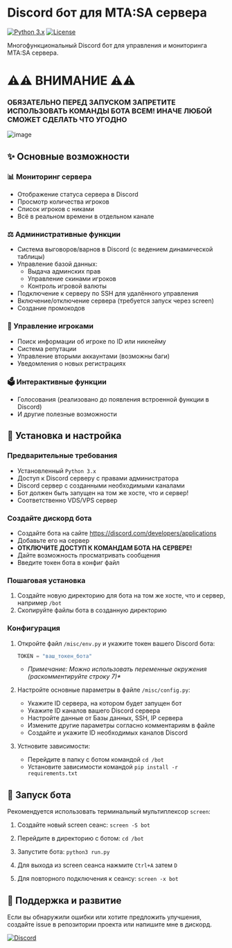 # Discord бот для MTA:SA сервера

[![Python 3.x](https://img.shields.io/badge/Python-3.x-blue.svg)](https://python.org)
[![License](https://img.shields.io/badge/License-MIT-green.svg)]()

Многофункциональный Discord бот для управления и мониторинга MTA:SA сервера.

# ⚠️⚠️ ВНИМАНИЕ ⚠️⚠️
### ОБЯЗАТЕЛЬНО ПЕРЕД ЗАПУСКОМ ЗАПРЕТИТЕ ИСПОЛЬЗОВАТЬ КОМАНДЫ БОТА ВСЕМ! ИНАЧЕ ЛЮБОЙ СМОЖЕТ СДЕЛАТЬ ЧТО УГОДНО
![image](https://github.com/user-attachments/assets/faa589db-4956-4e97-9140-b5129fd48dcd)


## ✨ Основные возможности

### 📊 Мониторинг сервера
- Отображение статуса сервера в Discord
- Просмотр количества игроков
- Список игроков с никами
- Всё в реальном времени в отдельном канале

### ⚖️ Административные функции
- Система выговоров/варнов в Discord (с ведением динамической таблицы)
- Управление базой данных:
  - Выдача админских прав
  - Управление скинами игроков
  - Контроль игровой валюты
- Подключение к серверу по SSH для удалённого управления
- Включение/отключение сервера (требуется запуск через screen)
- Создание промокодов

### 👥 Управление игроками
- Поиск информации об игроке по ID или никнейму
- Система репутации
- Управление вторыми аккаунтами (возможны баги)
- Уведомления о новых регистрациях

### 🗳️ Интерактивные функции
- Голосования (реализовано до появления встроенной функции в Discord)
- И другие полезные возможности

## 🚀 Установка и настройка

### Предварительные требования
- Установленный `Python 3.x`
- Доступ к Discord серверу с правами администратора
- Discord сервер с созданными необходимыми каналами
- Бот должен быть запущен на том же хосте, что и сервер!
- Соответственно VDS/VPS сервер

### Создайте дискорд бота
- Создайте бота на сайте https://discord.com/developers/applications
- Добавьте его на сервер
- **ОТКЛЮЧИТЕ ДОСТУП К КОМАНДАМ БОТА НА СЕРВЕРЕ!**
- Дайте возможность просматривать сообщения
- Введите токен бота в конфиг файл

### Пошаговая установка
1. Создайте новую директорию для бота на том же хосте, что и сервер, например `/bot`
2. Скопируйте файлы бота в созданную директорию

### Конфигурация
1. Откройте файл `/misc/env.py` и укажите токен вашего Discord бота:
   ```python
   TOKEN = "ваш_токен_бота"
   ```
   * _Примечание: Можно использовать переменные окружения (раскомментируйте строку 7)*_

3. Настройте основные параметры в файле `/misc/config.py`:
   - Укажите ID сервера, на котором будет запущен бот
   - Укажите ID каналов вашего Discord сервера
   - Настройте данные от Базы данных, SSH, IP сервера
   - Измените другие параметры согласно комментариям в файле
   - Создайте и укажите ID необходимых каналов Discord
  
4. Устновите зависимости:
   - Перейдите в папку с ботом командой `cd /bot`
   - Установите зависимости командой `pip install -r requirements.txt`

## 🏃 Запуск бота

Рекомендуется использовать терминальный мультиплексор `screen`:

1. Создайте новый screen сеанс:
   `screen -S bot`

2. Перейдите в директорию с ботом:
   `cd /bot`

3. Запустите бота:
   `python3 run.py`

4. Для выхода из screen сеанса нажмите `Ctrl+A` затем `D`

5. Для повторного подключения к сеансу:
   `screen -x bot`

## 🤝 Поддержка и развитие

Если вы обнаружили ошибки или хотите предложить улучшения, создайте issue в репозитории проекта или напишите мне в дискорд.

[![Discord](https://img.shields.io/badge/Discord-Написать_мне-7289DA?style=for-the-badge&logo=discord)](https://discord.com/users/562921512794062858)
